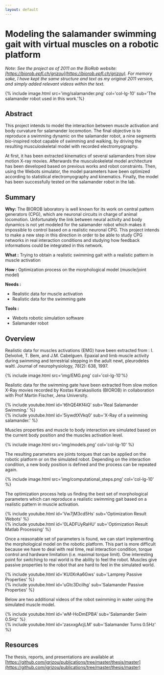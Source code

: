 ```yaml
---
layout: default
---
```


# Modeling the salamander swimming gait with virtual muscles on a robotic platform

_Note: See the project as of 2011 on the BioRob website: [https://biorob.epfl.ch/grizou](https://biorob.epfl.ch/grizou). For memory sake, I have kept the same structure and text as my original 2011 version, and simply added relevant videos within the text._

{% include image.html src='img/salamander.png' col='col-lg-10' sub='The salamander robot used in this work.'%}

## Abstract

This project intends to model the interaction between muscle activation and body curvature for salamander locomotion. The final objective is to reproduce a swimming dynamic on the salamander robot, a nine segments bio-inspired robot capable of swimming and walking, by driving the resulting musculoskeletal model with recorded electromyography.

At first, it has been extracted kinematics of several salamanders from slow motion X-ray movies. Afterwards the musculoskeletal model architecture has been developed based on previous works and robot constraints. Then, using the Webots simulator, the model parameters have been optimized according to statistical electromyography and kinematics. Finally, the model has been successfully tested on the salamander robot in the lab.


## Summary

**Why:** The BIOROB laboratory is well known for its work on central pattern generators (CPG), which are neuronal circuits in charge of animal locomotion. Unfortunately the link between neural activity and body dynamics is not yet modeled for the salamander robot which makes it impossible to control based on a realistic neuronal CPG. This project intends to make a new step in this direction in order to be able to study CPG networks in real interaction conditions and studying how feedback informations could be integrated in this network.

**What :** Trying to obtain a realistic swimming gait with a realistic pattern in muscle activation

**How :** Optimization process on the morphological model (muscle/joint model)

**Needs :**  
- Realistic data for muscle activation
- Realistic data for the swimming gate

**Tools :**
- Webots robotic simulation software
- Salamander robot


## Overview

Realistic data for muscles activations (EMG) have been extracted from : I. Delvolvé, T. Bem, and J.M. Cabelguen. Epaxial and limb muscle activity during swimming and terrestrial stepping in the adult newt, pleurodeles waltl. Journal of neurophysiology, 78(2): 638, 1997.

{% include image.html src='img/EMG.png' col='col-lg-10'%}

Realistic data for the swimming gate have been extracted from slow motion X-Ray movies recorded by Kostas Karakasiliotis (BIOROB) in collaboration with Prof Martin Fischer, Jena University.

<div class="container">
  <div class="row align-items-center justify-content-center">
    <div class="col-md">
{% include youtube.html id='t6hQE4Kf4iQ' sub='Real Salamander Swimming.' %}    
    </div>
    <div class="col-md">
    {% include youtube.html id='5iywdtXVkq0' sub='X-Ray of a swimming salamander.' %}
    </div>
  </div>
</div>

Muscles properties and muscle to body interaction are simulated based on the current body position and the muscles activation level.

{% include image.html src='img/models.png' col='col-lg-10' %}

The resulting parameters are joints torques that can be applied on the robotic platform or on the simulated robot. Depending on the interaction condition, a new body position is defined and the process can be repeated again.

{% include image.html src='img/computational_steps.png' col='col-lg-10' %}

The optimization process help us finding the best set of morphological parameters which can reproduce a realistic swimming gait based on a realistic pattern in muscle activation.

<div class="container">
  <div class="row align-items-center justify-content-center">
    <div class="col-md">
{% include youtube.html id='Vw7jM3cd5Hs' sub='Optimization Result Webots' %}    
    </div>
    <div class="col-md">
    {% include youtube.html id='0LADFUyRaHU' sub='Optimization Result Matlab Processing' %}
    </div>
  </div>
</div>

Once a reasonable set of parameters is found, we can start implementing the morphological model on the robotic platform. This part is more difficult because we have to deal with real time, real interaction condition, torque control and hardware limitation (i.e. maximal torque limit). One interesting point for switching to real world is the ability to feel the robot. Muscles give passive properties to the robot that are hard to feel in the simulated world.

<div class="container">
  <div class="row align-items-center justify-content-center">
    <div class="col-md">
    {% include youtube.html id='KU0XrAa6Gws' sub='Lamprey Passive Properties' %}
    </div>
    <div class="col-md">
    {% include youtube.html id='uGtc3DciIhg' sub='Salamander Passive Properties' %}
    </div>
  </div>
</div>

Below are two additional videos of the robot swimming in water using the simulated muscle model.

<div class="container">
  <div class="row align-items-center justify-content-center">
    <div class="col-md">
{% include youtube.html id='wM-HoDmEPBA' sub='Salamander Swim 0.5Hz' %}
    </div>
    <div class="col-md">
{% include youtube.html id='zasxxgAcjLM' sub='Salamander Turns 0.5Hz' %}
    </div>
  </div>
</div>


## Resources

The thesis, reports, and presentations are available at [https://github.com/jgrizou/publications/tree/master/thesis/master](https://github.com/jgrizou/publications/tree/master/thesis/master)

